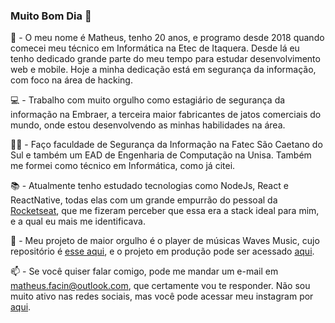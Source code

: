 ### Muito Bom Dia 👋

🧒 - O meu nome é Matheus, tenho 20 anos, e programo desde 2018 quando comecei meu técnico em Informática na Etec de Itaquera. Desde lá eu tenho dedicado grande parte do meu tempo para estudar desenvolvimento web e mobile. Hoje a minha dedicação está em segurança da informação, com foco na área de hacking.
  
💻 - Trabalho com muito orgulho como estagiário de segurança da informação na Embraer, a terceira maior fabricantes de jatos comerciais do mundo, onde estou desenvolvendo as minhas habilidades na área.
  
👨‍🎓 - Faço faculdade de Segurança da Informação na Fatec São Caetano do Sul e também um EAD de Engenharia de Computação na Unisa. Também me formei como técnico em Informática, como já citei.
  
📚 - Atualmente tenho estudado tecnologias como NodeJs, React e ReactNative, todas elas com um grande empurrão do pessoal da [Rocketseat](https://github.com/Rocketseat), que me fizeram perceber que essa era a stack ideal para mim, e a qual eu mais me identificava.  
  
🚀 - Meu projeto de maior orgulho é o player de músicas Waves Music, cujo repositório é [esse aqui](https://github.com/TheusFacin/Waves-Music), e o projeto em produção pode ser acessado [aqui](http://www.wavesmusic.tk.s3-website-sa-east-1.amazonaws.com/).  
  
📫 - Se você quiser falar comigo, pode me mandar um e-mail em [matheus.facin@outlook.com](mailto:matheus.facin@outlook.com), que certamente vou te responder. Não sou muito ativo nas redes sociais, mas você pode acessar meu instagram por [aqui](https://www.instagram.com/theus.facin/).  

<!--
**TheusFacin/TheusFacin** is a ✨ _special_ ✨ repository because its `README.md` (this file) appears on your GitHub profile.

Here are some ideas to get you started:

- 🔭 I’m currently working on ...
- 🌱 I’m currently learning ...
- 👯 I’m looking to collaborate on ...
- 🤔 I’m looking for help with ...
- 💬 Ask me about ...
- 📫 How to reach me: ...
- 😄 Pronouns: ...
- ⚡ Fun fact: ...
-->
